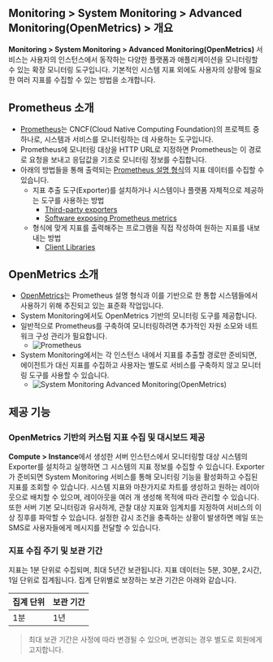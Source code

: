 ## Monitoring > System Monitoring > Advanced Monitoring(OpenMetrics) > 개요
**Monitoring > System Monitoring > Advanced Monitoring(OpenMetrics)** 서비스는 사용자의 인스턴스에서 동작하는 다양한 플랫폼과 애플리케이션을 모니터링할 수 있는 확장 모니터링 도구입니다.
기본적인 시스템 지표 외에도 사용자의 상황에 필요한 여러 지표를 수집할 수 있는 방법을 소개합니다.

## Prometheus 소개
* [Prometheus](https://prometheus.io/)는 CNCF(Cloud Native Computing Foundation)의 프로젝트 중 하나로, 시스템과 서비스를 모니터링하는 데 사용하는 도구입니다.
* Prometheus에 모니터링 대상을 HTTP URL로 지정하면 Prometheus는 이 경로로 요청을 보내고 응답값을 기초로 모니터링 정보를 수집합니다.
* 아래의 방법들을 통해 출력되는 [Prometheus 설명 형식](https://prometheus.io/docs/instrumenting/exposition_formats/)의 지표 데이터를 수집할 수 있습니다.
    * 지표 추출 도구(Exporter)를 설치하거나 시스템이나 플랫폼 자체적으로 제공하는 도구를 사용하는 방법
        * [Third-party exporters](https://prometheus.io/docs/instrumenting/exporters/#third-party-exporters)
        * [Software exposing Prometheus metrics](https://prometheus.io/docs/instrumenting/exporters/#software-exposing-prometheus-metrics)
    * 형식에 맞게 지표를 출력해주는 프로그램을 직접 작성하여 원하는 지표를 내보내는 방법
        * [Client Libraries](https://prometheus.io/docs/instrumenting/clientlibs/#client-libraries)

## OpenMetrics 소개
* [OpenMetrics](https://github.com/OpenObservability/OpenMetrics/blob/master/OpenMetrics.md)는 Prometheus 설명 형식과 이를 기반으로 한 통합 시스템들에서 사용하기 위해 추진되고 있는 표준화 작업입니다.
* System Monitoring에서도 OpenMetrics 기반의 모니터링 도구를 제공합니다.
* 일반적으로 Prometheus를 구축하여 모니터링하려면 추가적인 자원 소모와 네트워크 구성 관리가 필요합니다.
    * ![Prometheus](https://static.toastoven.net/prod_system_monitoring/console_guide/open-metrics-overview-1.png)
* System Monitoring에서는 각 인스턴스 내에서 지표를 추출할 경로만 준비되면, 에이전트가 대신 지표를 수집하고 사용자는 별도로 서비스를 구축하지 않고 모니터링 도구를 사용할 수 있습니다.
    * ![System Monitoring Advanced Monitoring(OpenMetrics)](https://static.toastoven.net/prod_system_monitoring/console_guide/open-metrics-overview-2.png)

## 제공 기능
### OpenMetrics 기반의 커스텀 지표 수집 및 대시보드 제공
**Compute > Instance**에서 생성한 서버 인스턴스에서 모니터링할 대상 시스템의 Exporter를 설치하고 실행하면 그 시스템의 지표 정보를 수집할 수 있습니다.
Exporter가 준비되면 System Monitoring 서비스를 통해 모니터링 기능을 활성화하고 수집된 지표를 조회할 수 있습니다. 시스템 지표와 마찬가지로 차트를 생성하고 원하는 레이아웃으로 배치할 수 있으며, 레이아웃을 여러 개 생성해 목적에 따라 관리할 수 있습니다. 또한 서버 기본 모니터링과 유사하게, 관찰 대상 지표와 임계치를 지정하여 서비스의 이상 징후를 파악할 수 있습니다. 설정한 감시 조건을 충족하는 상황이 발생하면 메일 또는 SMS로 사용자들에게 메시지를 전달할 수 있습니다.


### 지표 수집 주기 및 보관 기간
지표는 1분 단위로 수집되며, 최대 5년간 보관됩니다. 지표 데이터는 5분, 30분, 2시간, 1일 단위로 집계됩니다. 집계 단위별로 보장하는 보관 기간은 아래와 같습니다.

집계 단위|보관 기간
---|---
1분|1년

> 최대 보관 기간은 사정에 따라 변경될 수 있으며, 변경되는 경우 별도로 회원에게 고지합니다.